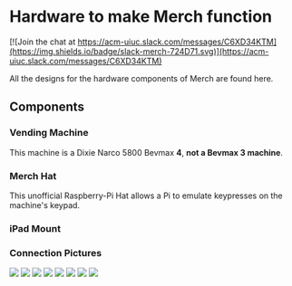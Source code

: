 # Hardware to make Merch function

[![Join the chat at https://acm-uiuc.slack.com/messages/C6XD34KTM](https://img.shields.io/badge/slack-merch-724D71.svg)](https://acm-uiuc.slack.com/messages/C6XD34KTM)

All the designs for the hardware components of Merch are found here.

## Components

### Vending Machine

This machine is a Dixie Narco 5800 Bevmax **4**, **not a Bevmax 3 machine**.

### Merch Hat

This unofficial Raspberry-Pi Hat allows a Pi to emulate keypresses on the machine's keypad.

### iPad Mount

### Connection Pictures

![](pictures/merch1.jpg)
![](pictures/merch2.jpg)
![](pictures/merch3.jpg)
![](pictures/merch4.jpg)
![](pictures/merch5.jpg)
![](pictures/merch6.jpg)
![](pictures/merch7.jpg)
![](pictures/merch8.jpg)
